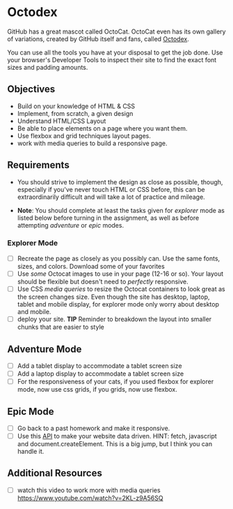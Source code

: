 # Octodex

GitHub has a great mascot called OctoCat. OctoCat even has its own gallery of variations, created by GitHub itself and fans, called [Octodex](https://octodex.github.com).

You can use all the tools you have at your disposal to get the job done. Use your browser's Developer Tools to inspect their site to find the exact font sizes and padding amounts.

## Objectives

- Build on your knowledge of HTML & CSS
- Implement, from scratch, a given design
- Understand HTML/CSS Layout
- Be able to place elements on a page where you want them.
- Use flexbox and grid techniques layout pages.
- work with media queries to build a responsive page.

## Requirements

- You should strive to implement the design as close as possible, though, especially if you've never touch HTML or CSS before, this can be extraordinarily difficult and will take a lot of practice and mileage.

- **Note**: You should complete at least the tasks given for _explorer_ mode as listed below before turning in the assignment, as well as before attempting _adventure_ or _epic_ modes.

### Explorer Mode

- [ ] Recreate the page as closely as you possibly can. Use the same fonts, sizes, and colors. Download some of your favorites
- [ ] Use _some_ Octocat images to use in your page (12-16 or so). Your layout should be flexible but doesn't need to _perfectly_ responsive.
- [ ] Use CSS _media queries_ to resize the Octocat containers to look great as the screen changes size. Even though the site has desktop, laptop, tablet and mobile display, for explorer mode only worry about desktop and mobile.
- [ ] deploy your site.
      **TIP** Reminder to breakdown the layout into smaller chunks that are easier to style

## Adventure Mode

- [ ] Add a tablet display to accommodate a tablet screen size
- [ ] Add a laptop display to accommodate a tablet screen size
- [ ] For the responsiveness of your cats, if you used flexbox for explorer mode, now use css grids, if you grids, now use flexbox.

## Epic Mode

- [ ] Go back to a past homework and make it responsive.
- [ ] Use this [API](https://sdg-octodex.herokuapp.com/) to make your website data driven. HINT: fetch, javascript and document.createElement. This is a big jump, but I think you can handle it.

## Additional Resources

- [ ] watch this video to work more with media queries https://www.youtube.com/watch?v=2KL-z9A56SQ

